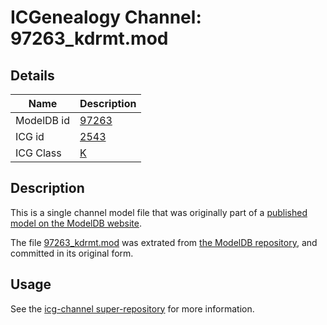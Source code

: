 # ICGenealogy Channel: 97263\_kdrmt.mod

## Details

Name | Description
---- | -----------
ModelDB id | [97263](http://senselab.med.yale.edu/ModelDB/ShowModel.cshtml?model=97263)
ICG id | [2543](http://icg.neurotheory.ox.ac.uk/channels/1/2543)
ICG Class | [K](http://icg.neurotheory.ox.ac.uk/channels/1)

## Description

This is a single channel model file that was originally part of a [published model on the ModelDB website](http://senselab.med.yale.edu/mModelDB/ShowModel.cshtml?model=97263).

The file [97263\_kdrmt.mod](97263_kdrmt.mod) was extrated from [the ModelDB repository](http://senselab.med.yale.edu/ModelDB/ShowModel.cshtml?model=97263), and committed in its original form.

## Usage

See the [icg-channel super-repository](https://github.com/icgenealogy/icg-channels) for more information.